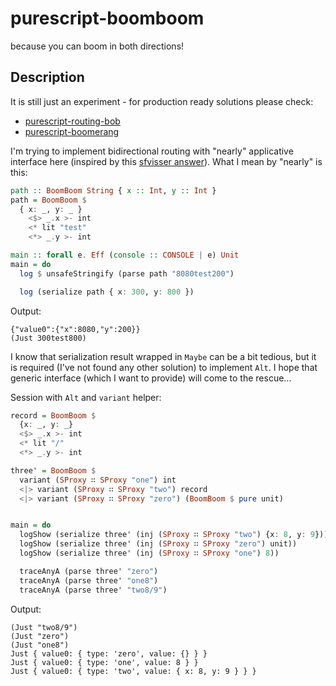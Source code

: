 # purescript-boomboom

because you can boom in both directions!

## Description

It is still just an experiment - for production ready solutions please check:
* [purescript-routing-bob](https://github.com/paluh/purescript-routing-bob)
* [purescript-boomerang](https://github.com/paluh/purescript-boomerang)

I'm trying to implement bidirectional routing with "nearly" applicative interface here (inspired by this [sfvisser answer](https://www.reddit.com/r/haskell/comments/38o0f7/a_mixture_of_applicative_and_divisible/#thing_t1_crwh6le)). What I mean by "nearly" is this:

```purescript
path :: BoomBoom String { x :: Int, y :: Int }
path = BoomBoom $
  { x: _, y: _ }
    <$> _.x >- int
    <* lit "test"
    <*> _.y >- int

main :: forall e. Eff (console :: CONSOLE | e) Unit
main = do
  log $ unsafeStringify (parse path "8080test200")

  log (serialize path { x: 300, y: 800 })
```

Output:

```shell
{"value0":{"x":8080,"y":200}}
(Just 300test800)
```

I know that serialization result wrapped in `Maybe` can be a bit tedious, but it is required (I've not found any other solution) to implement `Alt`. I hope that generic interface (which I want to provide) will come to the rescue...

Session with `Alt` and `variant` helper:

```purescript
record = BoomBoom $
  {x: _, y: _}
  <$> _.x >- int
  <* lit "/"
  <*> _.y >- int

three' = BoomBoom $
  variant (SProxy ∷ SProxy "one") int
  <|> variant (SProxy ∷ SProxy "two") record
  <|> variant (SProxy ∷ SProxy "zero") (BoomBoom $ pure unit)


main = do
  logShow (serialize three' (inj (SProxy ∷ SProxy "two") {x: 8, y: 9}))
  logShow (serialize three' (inj (SProxy ∷ SProxy "zero") unit))
  logShow (serialize three' (inj (SProxy ∷ SProxy "one") 8))

  traceAnyA (parse three' "zero")
  traceAnyA (parse three' "one8")
  traceAnyA (parse three' "two8/9")
```

Output:

```shell
(Just "two8/9")
(Just "zero")
(Just "one8")
Just { value0: { type: 'zero', value: {} } }
Just { value0: { type: 'one', value: 8 } }
Just { value0: { type: 'two', value: { x: 8, y: 9 } } }
```
